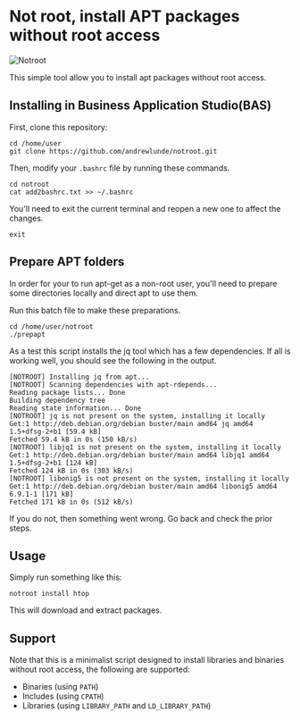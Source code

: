 # Not root, install APT packages without root access

![Notroot](notroot.png)

This simple tool allow you to install apt packages without root
access.

## Installing in Business Application Studio(BAS)

First, clone this repository:

```
cd /home/user
git clone https://github.com/andrewlunde/notroot.git
```

Then, modify your `.bashrc` file by running these commands.
```
cd notroot
cat add2bashrc.txt >> ~/.bashrc
```
You'll need to exit the current terminal and reopen a new one to affect the changes.
```
exit
```

## Prepare APT folders

In order for your to run apt-get as a non-root user, you'll need to prepare some directories locally and direct apt to use them.

Run this batch file to make these preparations.

```
cd /home/user/notroot
./prepapt
```

As a test this script installs the jq tool which has a few dependencies.  If all is working well, you should see the following in the output.
```
[NOTROOT] Installing jq from apt...
[NOTROOT] Scanning dependencies with apt-rdepends...
Reading package lists... Done
Building dependency tree       
Reading state information... Done
[NOTROOT] jq is not present on the system, installing it locally
Get:1 http://deb.debian.org/debian buster/main amd64 jq amd64 1.5+dfsg-2+b1 [59.4 kB]
Fetched 59.4 kB in 0s (150 kB/s)
[NOTROOT] libjq1 is not present on the system, installing it locally
Get:1 http://deb.debian.org/debian buster/main amd64 libjq1 amd64 1.5+dfsg-2+b1 [124 kB]
Fetched 124 kB in 0s (303 kB/s)  
[NOTROOT] libonig5 is not present on the system, installing it locally
Get:1 http://deb.debian.org/debian buster/main amd64 libonig5 amd64 6.9.1-1 [171 kB]
Fetched 171 kB in 0s (512 kB/s)    
```

If you do not, then something went wrong.  Go back and check the prior steps.

## Usage

Simply run something like this:

    notroot install htop

This will download and extract packages.

## Support 

Note that this is a minimalist script designed to install libraries 
and binaries without root access, the following are supported:

* Binaries (using `PATH`)
* Includes (using `CPATH`)
* Libraries (using `LIBRARY_PATH` and `LD_LIBRARY_PATH`)

